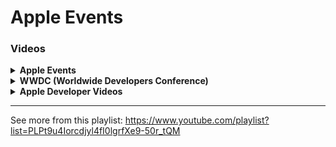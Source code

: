 # Apple Events

### Videos
<details>
  <summary><strong>Apple Events</strong></summary>

1. [ ] [Apple Event 2022 - September](https://www.youtube.com/watch?v=ux6zXguiqxM) ☆☆☆☆☆
1. [ ] [Apple Event 2022 - March](https://www.youtube.com/watch?v=CUwg_JoNHpo) ☆☆☆☆☆
1. [ ] [Apple Event 2021 - Octoboer](https://www.youtube.com/watch?v=exM1uajp--A) ☆☆☆☆☆
1. [ ] [Apple Event 2021 - September](https://www.youtube.com/watch?v=EvGOlAkLSLw) ☆☆☆☆☆
1. [ ] [Apple Event 2021 - April](https://www.youtube.com/watch?v=JdBYVNuky1M) ☆☆☆☆☆
1. [ ] [Apple Event 2020 - November](https://www.youtube.com/watch?v=5AwdkGKmZ0I) ☆☆☆☆☆
1. [ ] [Apple Event 2020 - October](https://www.youtube.com/watch?v=KR0g-1hnQPA) ☆☆☆☆☆
1. [ ] [Apple Event 2020 - September](https://www.youtube.com/watch?v=b13xnFp_LJs) ☆☆☆☆☆
1. [ ] [Apple Event 2019 - September](https://www.youtube.com/watch?v=-rAeqN-Q7x4) ☆☆☆☆☆
1. [ ] [Apple Event 2019 - March](https://www.youtube.com/watch?v=TZmBoMZFC8g) ☆☆☆☆☆
1. [ ] [Apple Event 2018 - October](https://www.youtube.com/watch?v=bfHEnw6Rm-4) ☆☆☆☆☆
1. [ ] [Apple Event 2018 - September](https://www.youtube.com/watch?v=wFTmQ27S7OQ) ☆☆☆☆☆
1. [ ] [Apple Event 2018 - March](https://www.youtube.com/watch?v=vZsz948Mc_Y) ☆☆☆☆☆
1. [ ] [Apple Event 2017 - September](https://www.youtube.com/watch?v=P_JY6tl4KyY) ☆☆☆☆☆
1. [ ] [Apple Event 2016 - October](https://www.youtube.com/watch?v=EA8vDBY6bCs) ☆☆☆☆☆
1. [ ] [Apple Event 2016 - September](https://www.youtube.com/watch?v=NS0txu_Kzl8) ☆☆☆☆☆
1. [ ] [Apple Event 2016 - March](https://www.youtube.com/watch?v=0wIiDnjz4X4) ☆☆☆☆☆
1. [ ] [Apple Event 2015 - September](https://www.youtube.com/watch?v=0qwALOOvUik) ☆☆☆☆☆
1. [ ] [Apple Event 2015 - March](https://www.youtube.com/watch?v=drsuHb_BYZo) ☆☆☆☆☆
1. [ ] [Apple Event 2014 - October](https://www.youtube.com/watch?v=sBfvJn-fpnc) ☆☆☆☆☆
1. [ ] [Apple Event 2014 - September](https://www.youtube.com/watch?v=38IqQpwPe7s) ☆☆☆☆☆
1. [ ] [Apple Event 2013 - October](https://www.youtube.com/watch?v=4FunXnJQxYU) ☆☆☆☆☆
1. [ ] [Apple Event 2013 - September](https://www.youtube.com/watch?v=yBX-KpMoxYk) ☆☆☆☆☆

</details>

<details>
  <summary><strong>WWDC (Worldwide Developers Conference)</strong></summary>

1. [ ] [WWDC 2022 - June 6](https://www.youtube.com/watch?v=q5D55G7Ejs8) ☆☆☆☆☆
1. [ ] [WWDC 2021 - June 7](https://www.youtube.com/watch?v=0TD96VTf0Xs) ☆☆☆☆☆
1. [ ] [WWDC 2020 - June 22](https://www.youtube.com/watch?v=GEZhD3J89ZE) ☆☆☆☆☆
1. [ ] [WWDC 2019 - June 5](https://www.youtube.com/watch?v=psL_5RIBqnY) ☆☆☆☆☆
1. [ ] [WWDC 2018 - June 6](https://www.youtube.com/watch?v=UThGcWBIMpU) ☆☆☆☆☆
1. [ ] [WWDC 2017 - June 9](https://www.youtube.com/watch?v=oaqHdULqet0) ☆☆☆☆☆
1. [ ] [WWDC 2016 - June 15](https://www.youtube.com/watch?v=n5jXg_NNiCA) ☆☆☆☆☆
1. [ ] [WWDC 2015 - June 15](https://www.youtube.com/watch?v=_p8AsQhaVKI) ☆☆☆☆☆
1. [ ] [WWDC 2014 - June 3](https://www.youtube.com/watch?v=w87fOAG8fjk) ☆☆☆☆☆
1. [ ] [WWDC 2013 - June 11](https://www.youtube.com/watch?v=hIigp_bxUcQ) ☆☆☆☆☆

</details>

<details>
  <summary><strong>Apple Developer Videos</strong></summary>

- [x] [Introduction to SwiftUI](https://developer.apple.com/videos/play/wwdc2020/10119) ★★★☆☆
- [x] [App essentials in SwiftUI](https://developer.apple.com/videos/play/wwdc2020/10037) ★★★☆☆
- [x] [Stacks, Grids, and Outlines in SwiftUI](https://developer.apple.com/videos/play/wwdc2020/10031) ★★★☆☆
- [x] [What's new in SwiftUI](https://developer.apple.com/videos/play/wwdc2020/10041/) ★★★★☆



</details>

<hr>

See more from this playlist: https://www.youtube.com/playlist?list=PLPt9u4Iorcdjyl4fI0lgrfXe9-50r_tQM
